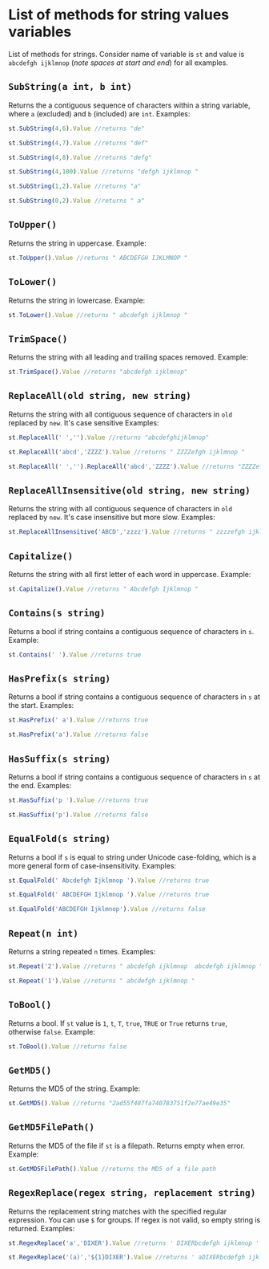# List of methods for string values variables

List of methods for strings. Consider name of variable is `st` and value is ` abcdefgh ijklmnop ` (*note spaces at start and end*) for all examples.

## `SubString(a int, b int)`

Returns the a contiguous sequence of characters within a string variable, where `a` (excluded) and `b` (included) are `int`. Examples:

```javascript
st.SubString(4,6).Value //returns "de"
```

```javascript
st.SubString(4,7).Value //returns "def"
```

```javascript
st.SubString(4,8).Value //returns "defg"
```

```javascript
st.SubString(4,100).Value //returns "defgh ijklmnop "
```

```javascript
st.SubString(1,2).Value //returns "a"
```

```javascript
st.SubString(0,2).Value //returns " a"
```

## `ToUpper()`

Returns the string in uppercase. Example:

```javascript
st.ToUpper().Value //returns " ABCDEFGH IJKLMNOP "
```

## `ToLower()`

Returns the string in lowercase. Example:

```javascript
st.ToLower().Value //returns " abcdefgh ijklmnop "
```

## `TrimSpace()`

Returns the string with all leading and trailing spaces removed. Example:

```javascript
st.TrimSpace().Value //returns "abcdefgh ijklmnop"
```

## `ReplaceAll(old string, new string)`

Returns the string with all contiguous sequence of characters in `old` replaced by `new`. It's case sensitive Examples:

```javascript
st.ReplaceAll(' ','').Value //returns "abcdefghijklmnop"
```

```javascript
st.ReplaceAll('abcd','ZZZZ').Value //returns " ZZZZefgh ijklmnop "
```

```javascript
st.ReplaceAll(' ','').ReplaceAll('abcd','ZZZZ').Value //returns "ZZZZefghijklmnop"
```

## `ReplaceAllInsensitive(old string, new string)`

Returns the string with all contiguous sequence of characters in `old` replaced by `new`. It's case insensitive but more slow. Examples:

```javascript
st.ReplaceAllInsensitive('ABCD','zzzz').Value //returns " zzzzefgh ijklmnop "
```

## `Capitalize()`

Returns the string with all first letter of each word in uppercase. Example:

```javascript
st.Capitalize().Value //returns " Abcdefgh Ijklmnop "
```

## `Contains(s string)`

Returns a bool if string contains a contiguous sequence of characters in `s`. Example:

```javascript
st.Contains(' ').Value //returns true
```

## `HasPrefix(s string)`

Returns a bool if string contains a contiguous sequence of characters in `s` at the start. Examples:

```javascript
st.HasPrefix(' a').Value //returns true
```

```javascript
st.HasPrefix('a').Value //returns false
```

## `HasSuffix(s string)`

Returns a bool if string contains a contiguous sequence of characters in `s` at the end. Examples:

```javascript
st.HasSuffix('p ').Value //returns true
```

```javascript
st.HasSuffix('p').Value //returns false
```

## `EqualFold(s string)`

Returns a bool if `s` is equal to string under Unicode case-folding, which is a more general form of case-insensitivity. Examples:

```javascript
st.EqualFold(' Abcdefgh Ijklmnop ').Value //returns true
```

```javascript
st.EqualFold(' ABCDEFGH Ijklmnop ').Value //returns true
```

```javascript
st.EqualFold('ABCDEFGH Ijklmnop').Value //returns false
```

## `Repeat(n int)`

Returns a string repeated `n` times. Examples:

```javascript
st.Repeat('2').Value //returns " abcdefgh ijklmnop  abcdefgh ijklmnop "
```

```javascript
st.Repeat('1').Value //returns " abcdefgh ijklmnop "
```

## `ToBool()`

Returns a bool. If `st` value is `1`, `t`, `T`, `true`, `TRUE` or `True` returns `true`, otherwise `false`. Example:

```javascript
st.ToBool().Value //returns false
```

## `GetMD5()`

Returns the MD5 of the string. Example:

```javascript
st.GetMD5().Value //returns "2ad55f487fa740783751f2e77ae49e35"
```

## `GetMD5FilePath()`

Returns the MD5 of the file if `st` is a filepath. Returns empty when error. Example:

```javascript
st.GetMD5FilePath().Value //returns the MD5 of a file path
```

## `RegexReplace(regex string, replacement string)`

Returns the replacement string matches with the specified regular expression. You can use `$` for groups. If regex is not valid, so empty string is returned. Examples:

```javascript
st.RegexReplace('a','DIXER').Value //returns ' DIXERbcdefgh ijklmnop '
```

```javascript
st.RegexReplace('(a)','${1}DIXER').Value //returns ' aDIXERbcdefgh ijklmnop '
```